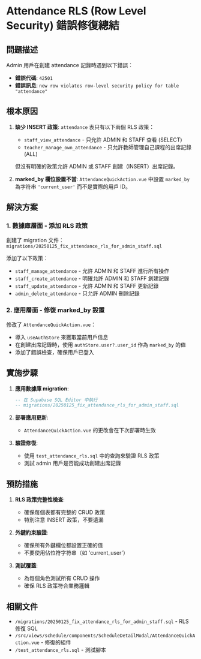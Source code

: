 # Attendance RLS (Row Level Security) 錯誤修復總結

## 問題描述

Admin 用戶在創建 attendance 記錄時遇到以下錯誤：
- **錯誤代碼**: `42501`
- **錯誤訊息**: `new row violates row-level security policy for table "attendance"`

## 根本原因

1. **缺少 INSERT 政策**: `attendance` 表只有以下兩個 RLS 政策：
   - `staff_view_attendance` - 只允許 ADMIN 和 STAFF 查看 (SELECT)
   - `teacher_manage_own_attendance` - 只允許教師管理自己課程的出席記錄 (ALL)
   
   但沒有明確的政策允許 ADMIN 或 STAFF 創建（INSERT）出席記錄。

2. **marked_by 欄位設置不當**: `AttendanceQuickAction.vue` 中設置 `marked_by` 為字符串 `'current_user'` 而不是實際的用戶 ID。

## 解決方案

### 1. 數據庫層面 - 添加 RLS 政策

創建了 migration 文件：`migrations/20250125_fix_attendance_rls_for_admin_staff.sql`

添加了以下政策：
- `staff_manage_attendance` - 允許 ADMIN 和 STAFF 進行所有操作
- `staff_create_attendance` - 明確允許 ADMIN 和 STAFF 創建記錄
- `staff_update_attendance` - 允許 ADMIN 和 STAFF 更新記錄
- `admin_delete_attendance` - 只允許 ADMIN 刪除記錄

### 2. 應用層面 - 修復 marked_by 設置

修改了 `AttendanceQuickAction.vue`：
- 導入 `useAuthStore` 來獲取當前用戶信息
- 在創建出席記錄時，使用 `authStore.user?.user_id` 作為 `marked_by` 的值
- 添加了錯誤檢查，確保用戶已登入

## 實施步驟

1. **應用數據庫 migration**:
   ```sql
   -- 在 Supabase SQL Editor 中執行
   -- migrations/20250125_fix_attendance_rls_for_admin_staff.sql
   ```

2. **部署應用更新**:
   - `AttendanceQuickAction.vue` 的更改會在下次部署時生效

3. **驗證修復**:
   - 使用 `test_attendance_rls.sql` 中的查詢來驗證 RLS 政策
   - 測試 admin 用戶是否能成功創建出席記錄

## 預防措施

1. **RLS 政策完整性檢查**:
   - 確保每個表都有完整的 CRUD 政策
   - 特別注意 INSERT 政策，不要遺漏

2. **外鍵約束驗證**:
   - 確保所有外鍵欄位都設置正確的值
   - 不要使用佔位符字符串（如 'current_user'）

3. **測試覆蓋**:
   - 為每個角色測試所有 CRUD 操作
   - 確保 RLS 政策符合業務邏輯

## 相關文件

- `/migrations/20250125_fix_attendance_rls_for_admin_staff.sql` - RLS 修復 SQL
- `/src/views/schedule/components/ScheduleDetailModal/AttendanceQuickAction.vue` - 修復的組件
- `/test_attendance_rls.sql` - 測試腳本
